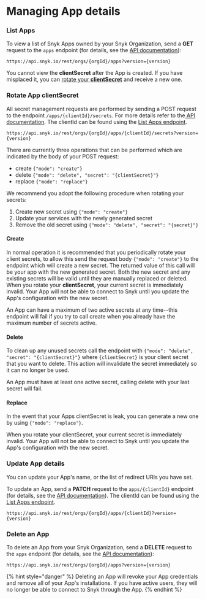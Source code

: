 # Managing App details

### List Apps

To view a list of Snyk Apps owned by your Snyk Organization, send a **GET** request to the `apps` endpoint (for details, see the [API documentation](https://snykv3.docs.apiary.io/#reference/apps/app-management/list-existing-apps)):

```
https://api.snyk.io/rest/orgs/{orgId}/apps?version={version}
```

You cannot view the **clientSecret** after the App is created. If you have misplaced it, you can [rotate your **clientSecret**](managing-app-details.md#rotate-app-client-secret) and receive a new one.

### Rotate App clientSecret

All secret management requests are performed by sending a POST request to the endpoint `/apps/{clientId}/secrets`. For more details refer to the[ API documentation](https://snykv3.docs.apiary.io/#reference/apps/manage-app-secrets/rotate-secret). The clientId can be found using the [List Apps endpoint](managing-app-details.md#view-app-details).

```
https://api.snyk.io/rest/orgs/{orgId}/apps/{clientId}/secrets?version={version}
```

There are currently three operations that can be performed which are indicated by the body of your POST request:

* create `{"mode": "create"}`
* delete `{"mode": "delete", "secret": "{clientSecret}"}`
* replace `{"mode": "replace"}`

We recommend you adopt the following procedure when rotating your secrets:

1. Create new secret using `{"mode": "create"}`
2. Update your services with the newly generated secret
3. Remove the old secret using `{"mode": "delete", "secret": "{secret}"}`

#### Create

In normal operation it is recommended that you periodically rotate your client secrets, to allow this send the request body `{"mode": "create"}` to the endpoint which will create a new secret. The returned value of this call will be your app with the new generated secret. Both the new secret and any existing secrets will be valid until they are manually replaced or deleted. When you rotate your **clientSecret**, your current secret is immediately invalid. Your App will not be able to connect to Snyk until you update the App's configuration with the new secret.

An App can have a maximum of two active secrets at any time--this endpoint will fail if you try to call create when you already have the maximum number of secrets active.

#### Delete

To clean up any unused secrets call the endpoint with `{"mode": "delete", "secret": "{clientSecret}"}` where `{clientSecret}` is your client secret that you want to delete. This action will invalidate the secret immediately so it can no longer be used.

An App must have at least one active secret, calling delete with your last secret will fail.

#### Replace

In the event that your Apps clientSecret is leak, you can generate a new one by using `{"mode": "replace"}`.

When you rotate your clientSecret, your current secret is immediately invalid. Your App will not be able to connect to Snyk until you update the App's configuration with the new secret.

### Update App details

You can update your App's name, or the list of redirect URIs you have set.

To update an App, send a **PATCH** request to the `apps/{clientId}` endpoint (for details, see the [API documentation](https://snykv3.docs.apiary.io/#reference/apps/single-app-management/delete-app)). The clientId can be found using the [List Apps endpoint](managing-app-details.md#view-app-details).

```
https://api.snyk.io/rest/orgs/{orgId}/apps/{clientId}?version={version}
```

### Delete an App

To delete an App from your Snyk Organization, send a **DELETE** request to the `apps` endpoint (for details, see the [API documentation](https://snykv3.docs.apiary.io/#reference/apps/single-app-management/delete-app)):

```
https://api.snyk.io/rest/orgs/{orgId}/apps?version={version}
```

{% hint style="danger" %}
Deleting an App will revoke your App credentials and remove all of your App's installations. If you have active users, they will no longer be able to connect to Snyk through the App.
{% endhint %}
